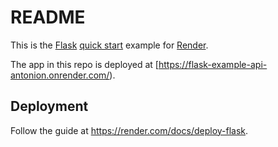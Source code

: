 # README

This is the [Flask](http://flask.pocoo.org/) [quick start](http://flask.pocoo.org/docs/1.0/quickstart/#a-minimal-application) example for [Render](https://render.com).

The app in this repo is deployed at [https://flask-example-api-antonion.onrender.com/).

## Deployment

Follow the guide at https://render.com/docs/deploy-flask.

